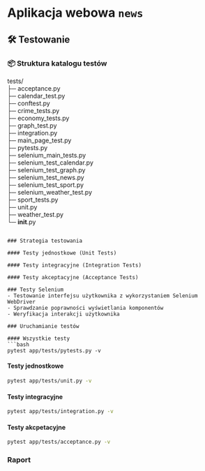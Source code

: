 # Aplikacja webowa `news`

## 🛠️ Testowanie

### 📦 Struktura katalogu testów
tests/                                                     
├─ acceptance.py                                        
├─ calendar_test.py                                       
├─ conftest.py                                            
├─ crime_tests.py                                         
├─ economy_tests.py                                       
├─ graph_test.py                                          
├─ integration.py                                       
├─ main_page_test.py                                      
├─ pytests.py                                             
├─ selenium_main_tests.py                                 
├─ selenium_test_calendar.py                              
├─ selenium_test_graph.py                                 
├─ selenium_test_news.py                                  
├─ selenium_test_sport.py                                 
├─ selenium_weather_test.py                               
├─ sport_tests.py                                         
├─ unit.py                                               
├─ weather_test.py                                        
└─ __init__.py
```                                           

### Strategia testowania

#### Testy jednostkowe (Unit Tests)

#### Testy integracyjne (Integration Tests)

#### Testy akceptacyjne (Acceptance Tests)

### Testy Selenium
- Testowanie interfejsu użytkownika z wykorzystaniem Selenium WebDriver
- Sprawdzanie poprawności wyświetlania komponentów
- Weryfikacja interakcji użytkownika

### Uruchamianie testów

#### Wszystkie testy
```bash
pytest app/tests/pytests.py -v
```

#### Testy jednostkowe
```bash
pytest app/tests/unit.py -v
```

#### Testy integracyjne
```bash
pytest app/tests/integration.py -v
```

#### Testy akcpetacyjne
```bash
pytest app/tests/acceptance.py -v
```

### Raport 

